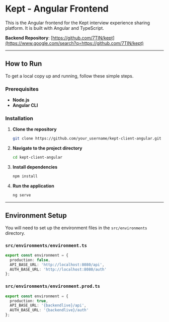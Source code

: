 # Kept - Angular Frontend

This is the Angular frontend for the Kept interview experience sharing platform. It is built with Angular and TypeScript.

**Backend Repository**: [https://github.com/7TIN/kept](https://www.google.com/search?q=https://github.com/7TIN/kept)

-----

## How to Run

To get a local copy up and running, follow these simple steps.

### Prerequisites

  * **Node.js**
  * **Angular CLI**

### Installation

1.  **Clone the repository**
    ```sh
    git clone https://github.com/your_username/kept-client-angular.git
    ```
2.  **Navigate to the project directory**
    ```sh
    cd kept-client-angular
    ```
3.  **Install dependencies**
    ```sh
    npm install
    ```
4.  **Run the application**
    ```sh
    ng serve
    ```

-----

## Environment Setup

You will need to set up the environment files in the `src/environments` directory.

### `src/environments/environment.ts`

```typescript
export const environment = {
  production: false,
  API_BASE_URL: 'http://localhost:8080/api',
  AUTH_BASE_URL: 'http://localhost:8080/auth'
};
```

### `src/environments/environment.prod.ts`

```typescript
export const environment = {
  production: true,
  API_BASE_URL: '{backendlive}/api',
  AUTH_BASE_URL: '{backendlive}/auth'
};
```